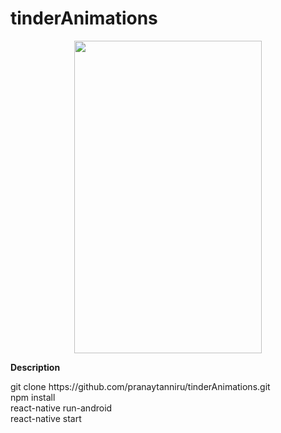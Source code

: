 # tinderAnimations
<p align="center">
  <img src="gitImages/animations.gif" width=300 height=500>
</p>
<b>Description</b>

<p>
  git clone https://github.com/pranaytanniru/tinderAnimations.git<br/>
  npm install<br/>
  react-native run-android<br/>
  react-native start<br/>
</p>
